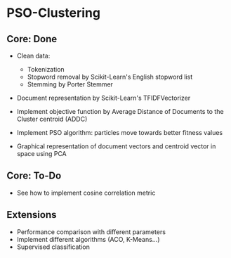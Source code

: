 # PSO-Clustering

## Core: Done

* Clean data: 
    * Tokenization
    * Stopword removal by Scikit-Learn's English stopword list
    * Stemming by Porter Stemmer
    
* Document representation by Scikit-Learn's TFIDFVectorizer

* Implement objective function by Average Distance of Documents to the Cluster centroid (ADDC)

* Implement PSO algorithm: particles move towards better fitness values 

* Graphical representation of document vectors and centroid vector in space using PCA

## Core: To-Do

* See how to implement cosine correlation metric

## Extensions
* Performance comparison with different parameters
* Implement different algorithms (ACO, K-Means...)
* Supervised classification